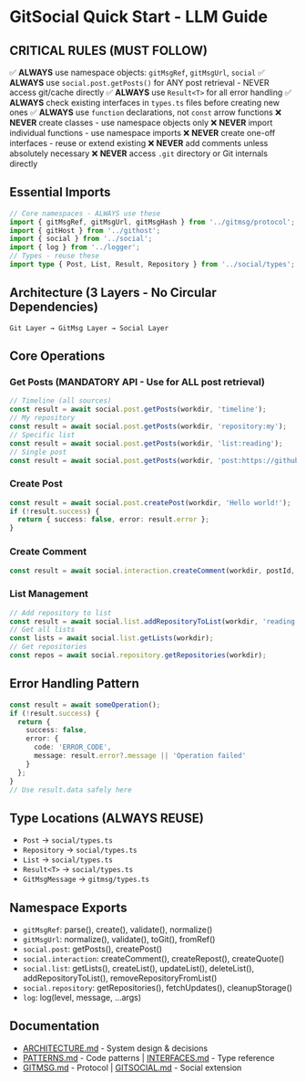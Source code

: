 # GitSocial Quick Start - LLM Guide

## CRITICAL RULES (MUST FOLLOW)
✅ **ALWAYS** use namespace objects: `gitMsgRef`, `gitMsgUrl`, `social`
✅ **ALWAYS** use `social.post.getPosts()` for ANY post retrieval - NEVER access git/cache directly
✅ **ALWAYS** use `Result<T>` for all error handling
✅ **ALWAYS** check existing interfaces in `types.ts` files before creating new ones
✅ **ALWAYS** use `function` declarations, not `const` arrow functions
❌ **NEVER** create classes - use namespace objects only
❌ **NEVER** import individual functions - use namespace imports
❌ **NEVER** create one-off interfaces - reuse or extend existing
❌ **NEVER** add comments unless absolutely necessary
❌ **NEVER** access `.git` directory or Git internals directly

## Essential Imports
```typescript
// Core namespaces - ALWAYS use these
import { gitMsgRef, gitMsgUrl, gitMsgHash } from '../gitmsg/protocol';
import { gitHost } from '../githost';
import { social } from '../social';
import { log } from '../logger';
// Types - reuse these
import type { Post, List, Result, Repository } from '../social/types';
```

## Architecture (3 Layers - No Circular Dependencies)
```
Git Layer → GitMsg Layer → Social Layer
```

## Core Operations

### Get Posts (MANDATORY API - Use for ALL post retrieval)
```typescript
// Timeline (all sources)
const result = await social.post.getPosts(workdir, 'timeline');
// My repository
const result = await social.post.getPosts(workdir, 'repository:my');
// Specific list
const result = await social.post.getPosts(workdir, 'list:reading');
// Single post
const result = await social.post.getPosts(workdir, 'post:https://github.com/user/repo#commit:abc123456789');
```

### Create Post
```typescript
const result = await social.post.createPost(workdir, 'Hello world!');
if (!result.success) {
  return { success: false, error: result.error };
}
```

### Create Comment
```typescript
const result = await social.interaction.createComment(workdir, postId, 'Great idea!');
```

### List Management
```typescript
// Add repository to list
const result = await social.list.addRepositoryToList(workdir, 'reading', 'https://github.com/user/repo');
// Get all lists
const lists = await social.list.getLists(workdir);
// Get repositories
const repos = await social.repository.getRepositories(workdir);
```

## Error Handling Pattern
```typescript
const result = await someOperation();
if (!result.success) {
  return { 
    success: false, 
    error: { 
      code: 'ERROR_CODE', 
      message: result.error?.message || 'Operation failed' 
    }
  };
}
// Use result.data safely here
```

## Type Locations (ALWAYS REUSE)
- `Post` → `social/types.ts`
- `Repository` → `social/types.ts`
- `List` → `social/types.ts`
- `Result<T>` → `social/types.ts`
- `GitMsgMessage` → `gitmsg/types.ts`

## Namespace Exports
- `gitMsgRef`: parse(), create(), validate(), normalize()
- `gitMsgUrl`: normalize(), validate(), toGit(), fromRef()
- `social.post`: getPosts(), createPost()
- `social.interaction`: createComment(), createRepost(), createQuote()
- `social.list`: getLists(), createList(), updateList(), deleteList(), addRepositoryToList(), removeRepositoryFromList()
- `social.repository`: getRepositories(), fetchUpdates(), cleanupStorage()
- `log`: log(level, message, ...args)

## Documentation
- [ARCHITECTURE.md](ARCHITECTURE.md) - System design & decisions
- [PATTERNS.md](PATTERNS.md) - Code patterns | [INTERFACES.md](INTERFACES.md) - Type reference
- [GITMSG.md](GITMSG.md) - Protocol | [GITSOCIAL.md](GITSOCIAL.md) - Social extension